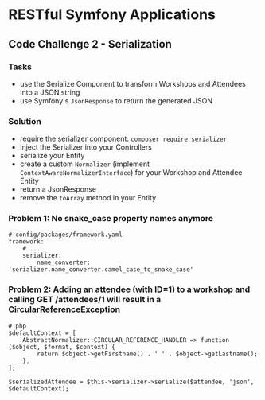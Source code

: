 # RESTful Symfony Applications

## Code Challenge 2 - Serialization

### Tasks

- use the Serialize Component to transform Workshops and Attendees into a JSON string
- use Symfony's `JsonResponse` to return the generated JSON
    
### Solution

- require the serializer component: `composer require serializer`
- inject the Serializer into your Controllers
- serialize your Entity
- create a custom `Normalizer` (implement `ContextAwareNormalizerInterface`) for your Workshop and Attendee Entity
- return a JsonResponse
- remove the `toArray` method in your Entity

### Problem 1: No snake_case property names anymore

```
# config/packages/framework.yaml
framework:
    # ...
    serializer:
        name_converter: 'serializer.name_converter.camel_case_to_snake_case'
```
### Problem 2: Adding an attendee (with ID=1) to a workshop and calling GET /attendees/1 will result in a CircularReferenceException  

```
# php
$defaultContext = [
    AbstractNormalizer::CIRCULAR_REFERENCE_HANDLER => function ($object, $format, $context) {
        return $object->getFirstname() . ' ' . $object->getLastname();
    },
];

$serializedAttendee = $this->serializer->serialize($attendee, 'json', $defaultContext);
```

